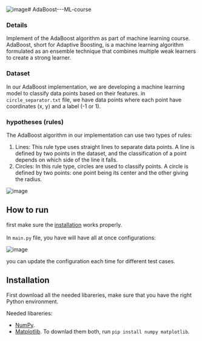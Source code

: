 ![image](https://github.com/SappirBo/AdaBoost_ML_course/assets/92790326/b69de22a-e014-4001-a14e-aafb7048e1d3)# AdaBoost---ML-course
### Details
Implement of the AdaBoost algorithm as part of machine learning course. AdaBoost, short for Adaptive Boosting, is a machine learning algorithm formulated as an ensemble technique that combines multiple weak learners to create a strong learner.<br/>


### Dataset
In our AdaBoost implementation, we are developing a machine learning model to classify data points based on their features. in ```circle_separator.txt``` file, we have data points where each point have coordinates (x, y) and a label (-1 or 1).


### hypotheses (rules)
The AdaBoost algorithm in our implementation can use two types of rules:
1. Lines: This rule type uses straight lines to separate data points. A line is defined by two points in the dataset, and the classification of a point depends on which side of the line it falls.
2. Circles: In this rule type, circles are used to classify points. A circle is defined by two points: one point being its center and the other giving the radius. 

![image](https://github.com/SappirBo/AdaBoost_ML_course/assets/92790326/33b1a122-6c5b-40be-9f88-3bb8a1ea4d65)


## How to run  
first make sure the [installation](https://github.com/SappirBo/AdaBoost_ML_course/blob/main/README.md#installation) works properly.<br/>
<br/>
In ```main.py``` file, you have will have all at once configurations:

 ![image](https://github.com/SappirBo/AdaBoost_ML_course/assets/92790326/60ec78e0-8296-4e82-a515-74b354bd89fa)

you can update the configuration each time for different test cases. 
 
## Installation
First download all the needed libareries, make sure that you have the right Python environment.<br/>

Needed libareries: 
* [NumPy](https://numpy.org/).
* [Matplotlib](https://matplotlib.org/).
To downlad them both, run ```pip install numpy matplotlib```.<br/>
